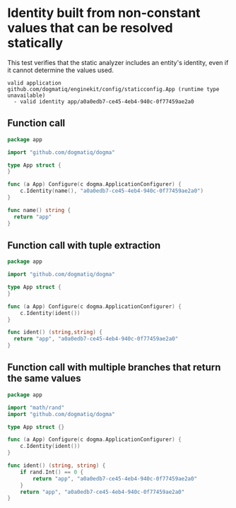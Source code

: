 # Identity built from non-constant values that can be resolved statically

This test verifies that the static analyzer includes an entity's identity, even
if it cannot determine the values used.

```au:output au:group=matrix
valid application github.com/dogmatiq/enginekit/config/staticconfig.App (runtime type unavailable)
  - valid identity app/a0a0edb7-ce45-4eb4-940c-0f77459ae2a0
```

## Function call

```go au:input au:group=matrix
package app

import "github.com/dogmatiq/dogma"

type App struct {
}

func (a App) Configure(c dogma.ApplicationConfigurer) {
	c.Identity(name(), "a0a0edb7-ce45-4eb4-940c-0f77459ae2a0")
}

func name() string {
  return "app"
}
```

## Function call with tuple extraction

```go au:input au:group=matrix
package app

import "github.com/dogmatiq/dogma"

type App struct {
}

func (a App) Configure(c dogma.ApplicationConfigurer) {
	c.Identity(ident())
}

func ident() (string,string) {
  return "app", "a0a0edb7-ce45-4eb4-940c-0f77459ae2a0"
}
```

## Function call with multiple branches that return the same values

```go au:input au:group=matrix
package app

import "math/rand"
import "github.com/dogmatiq/dogma"

type App struct {}

func (a App) Configure(c dogma.ApplicationConfigurer) {
    c.Identity(ident())
}

func ident() (string, string) {
	if rand.Int() == 0 {
		return "app", "a0a0edb7-ce45-4eb4-940c-0f77459ae2a0"
	}
	return "app", "a0a0edb7-ce45-4eb4-940c-0f77459ae2a0"
}
```
